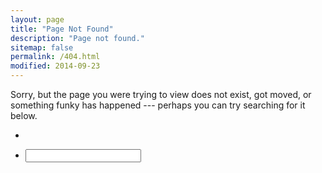 ```yaml
---
layout: page
title: "Page Not Found"
description: "Page not found."
sitemap: false
permalink: /404.html
modified: 2014-09-23
---  
```


Sorry, but the page you were trying to view does not exist, got moved, or something funky has happened --- perhaps you can try searching for it below.

<ul class="post-list">
  <li>
    <div id="search_results">
    </div>
    </li>
  <li>
    <input id="searchterm"/>
    <a id="reflectedlink" href="{{ site.baseurl }}{{ page.url }}"><i class="icon-search"></i></a>
<script type="text/javascript">
    var link= document.getElementById('reflectedlink');
    var input= document.getElementById('searchterm');
    input.onchange=input.onkeyup= function() {
        link.search= '?query='+encodeURIComponent(input.value);
        link.firstChild.data= link.href;
        link.innerHtml = "Go";
    };
</script>
  </li>
    <script src="{{ site.baseurl }}/assets/js/vendor/jquery-1.9.1.min.js"></script>
    <script src="{{ site.baseurl }}/assets/js/vendor/jquery-tapir.min.js"></script>
    <script>
      $('#search_results').tapir({'token': '54095186d88cc00200000000'});
    </script>
</ul>
